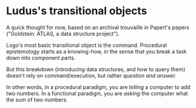 # Ludus's transitional objects

A quick thought for now, based on an archival trouvaille in Papert's papers ("Goldstein: ATLAS, a data structure project").

Logo's most basic transitional object is the command. Procedural epistemology starts as a knowing-how, in the sense that you break a task down into component parts.

But this breakdown (introducing data structures, and how to query them) doesn't rely on command/execution, but rather _question and answer_.

In other words, in a procedural paradigm, you are _telling_ a computer to add two numbers. In a functional paradigm, you are _asking_ the computer what the sum of two numbers.
